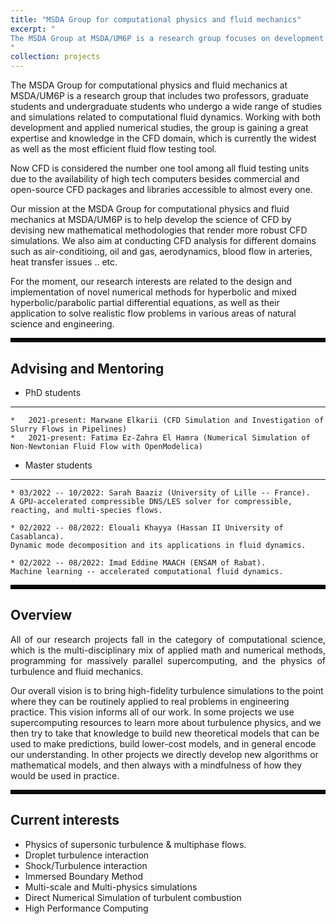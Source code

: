 ```yaml
---
title: "MSDA Group for computational physics and fluid mechanics"
excerpt: " 
The MSDA Group at MSDA/UM6P is a research group focuses on development and application of tools to perform scale-resolving simulations of transient flow phenomena and turbulence. In particular, we focus on development of novel high-order discretisations for use on structured and unstructured grids, as well as their implementation for massively-parallel many-core architectures. We are also interested development of novel meshing methods.
"
collection: projects
---
```



The MSDA Group for computational physics and fluid mechanics at MSDA/UM6P is a research group that includes two professors, graduate students and undergraduate students who undergo a wide range of studies and simulations related to computational fluid dynamics. Working with both development and applied numerical studies, the group is gaining a great expertise and knowledge in the CFD domain, which is currently the widest as well as the most efficient fluid flow testing tool. 


Now CFD is considered the number one tool among all fluid testing units due to the availability of high tech computers besides commercial and open-source CFD packages and libraries accessible to almost every one.

Our mission at the MSDA Group for computational physics and fluid mechanics at MSDA/UM6P is to help develop the science of CFD by devising new mathematical methodologies that render more robust CFD simulations. We also aim at conducting CFD analysis for different domains such as air-conditioing, oil and gas, aerodynamics, blood flow in arteries, heat transfer issues .. etc.

For the moment, our research interests are related to the design and implementation of novel numerical methods for hyperbolic and mixed hyperbolic/parabolic partial differential equations, as well as their application to solve realistic flow problems in various areas of natural science and engineering.

<hr style="border:3px solid black">

## Advising and Mentoring

- PhD students
---

	*	2021-present: Marwane Elkarii (CFD Simulation and Investigation of Slurry Flows in Pipelines)
	*	2021-present: Fatima Ez-Zahra El Hamra (Numerical Simulation of Non-Newtonian Fluid Flow with OpenModelica)


- Master students
---
	* 03/2022 -- 10/2022: Sarah Baaziz (University of Lille -- France).
	A GPU-accelerated compressible DNS/LES solver for compressible, reacting, and multi-species flows.

	* 02/2022 -- 08/2022: Elouali Khayya (Hassan II University of Casablanca).
	Dynamic mode decomposition and its applications in fluid dynamics.

	* 02/2022 -- 08/2022: Imad Eddine MAACH (ENSAM of Rabat).
	Machine learning -- accelerated computational fluid dynamics.

<hr style="border:3px solid black">

## Overview

<p align="justify">
All of our research projects fall in the category of computational science, which is the multi-disciplinary mix of applied math and numerical methods, programming for massively parallel supercomputing, and the physics of turbulence and fluid mechanics. 

Our overall vision is to bring high-fidelity turbulence simulations to the point where they can be routinely applied to real problems in engineering practice. This vision informs all of our work. In some projects we use supercomputing resources to learn more about turbulence physics, and we then try to take that knowledge to build new theoretical models that can be used to make predictions, build lower-cost models, and in general encode our understanding. In other projects we directly develop new algorithms or mathematical models, and then always with a mindfulness of how they would be used in practice.
</p>

<hr style="border:3px solid black">

## Current interests

*	Physics of supersonic turbulence & multiphase flows.
*	Droplet turbulence interaction
*	Shock/Turbulence interaction
*	Immersed Boundary Method
*	Multi-scale and Multi-physics simulations
*	Direct Numerical Simulation of turbulent combustion
*	High Performance Computing